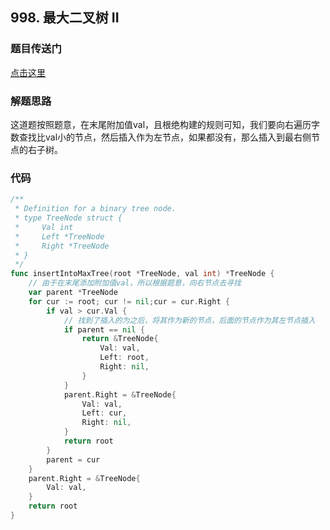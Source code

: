 ## 998. 最大二叉树 II

### 题目传送门

[点击这里](https://leetcode.cn/problems/maximum-binary-tree-ii/)

### 解题思路

这道题按照题意，在末尾附加值val，且根绝构建的规则可知，我们要向右遍历字数查找比val小的节点，然后插入作为左节点，如果都没有，那么插入到最右侧节点的右子树。

### 代码

```go
/**
 * Definition for a binary tree node.
 * type TreeNode struct {
 *     Val int
 *     Left *TreeNode
 *     Right *TreeNode
 * }
 */
func insertIntoMaxTree(root *TreeNode, val int) *TreeNode {
    // 由于在末尾添加附加值val，所以根据题意，向右节点去寻找
    var parent *TreeNode
    for cur := root; cur != nil;cur = cur.Right {
        if val > cur.Val {
            // 找到了插入的为之后，将其作为新的节点，后面的节点作为其左节点插入
            if parent == nil {
                return &TreeNode{
                    Val: val,
                    Left: root,
                    Right: nil,
                }
            }
            parent.Right = &TreeNode{
                Val: val,
                Left: cur,
                Right: nil,
            }
            return root
        }
        parent = cur
    }
    parent.Right = &TreeNode{
        Val: val,
    }
    return root
}

```